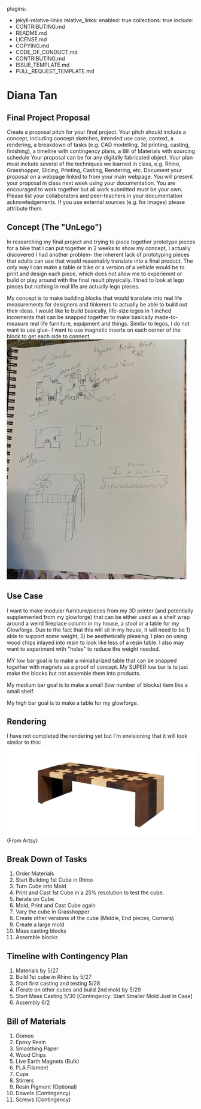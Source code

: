 plugins:
  - jekyll-relative-links
relative_links:
  enabled: true
  collections: true
include:
  - CONTRIBUTING.md
  - README.md
  - LICENSE.md
  - COPYING.md
  - CODE_OF_CONDUCT.md
  - CONTRIBUTING.md
  - ISSUE_TEMPLATE.md
  - PULL_REQUEST_TEMPLATE.md
  
# Diana Tan

## Final Project Proposal
Create a proposal pitch for your final project. Your pitch should include a concept, including concept sketches, intended use case, context, a rendering, a breakdown of tasks (e.g. CAD modelling, 3d printing, casting, finishing), a timeline with contingency plans, a Bill of Materials with sourcing schedule
Your proposal can be for any digitally fabricated object. Your plan must include several of the techniques we learned in class, e.g. Rhino, Grasshopper, Slicing, Printing, Casting, Rendering, etc.
Document your proposal on a webpage linked to from your main webpage. You will present your proposal in class next week using your documentation. 
You are encouraged to work together but all work submitted must be your own. Please list your collaborators and peer-teachers in your documentation acknowledgements. If you use external sources (e.g. for images) please attribute them.

## Concept (The "UnLego")
In researching my final project and trying to piece together prototype pieces for a bike that I can put together in 2 weeks to show my concept, I actually discovered I had another problem- the inherent lack of prototyping pieces that adults can use that would reasonably translate into a final product. The only way I can make a table or bike or a version of a vehicle would be to print and design each piece, which does not allow me to experiemnt or build or play around with the final result physically. I tried to look at lego pieces but nothing in real life are actually lego pieces.

My concept is to make building blocks that would translate into real life measurements for designers and tinkerers to actually be able to build out their ideas. I would like to build basically, life-size legos in 1 inched increments that can be snapped together to make basically made-to-measure real life furniture, equipment and things. Similar to legos, I do not want to use glue- I want to use magnetic inserts on each corner of the block to get each side to connect.
<img src="https://github.com/autarky-hash/autarky-hash.github.io/blob/main/IMG_1178.JPG" height=px>

## Use Case
I want to make modular furniture/pieces from my 3D printer (and potentially supplemented from my glowforge) that can be either used as a shelf wrap around a weird fireplace column in my house, a stool or a table for my Glowforge. Due to the fact that this will sit in my house, it will need to be 1) able to support some weight, 2) be aesthetically pleasing. I plan on using wood chips inlayed into resin to look like less of a resin table. I also may want to experiment with "holes" to reduce the weight needed.

MY low bar goal is to make a miniatiarized table that can be snapped together with magnets as a proof of concept. My SUPER low bar is to just make the blocks but not assemble them into products.

My medium bar goal is to make a small (low number of blocks) item like a small shelf.

My high bar goal is to make a table for my glowforge.

## Rendering
I have not completed the rendering yet but I'm envisioning that it will look similar to this:
<img src="https://github.com/autarky-hash/autarky-hash.github.io/blob/main/puzzletable.png" height=px> (From Artsy)

## Break Down of Tasks
1. Order Materials
2. Start Building 1st Cube in Rhino
3. Turn Cube into Mold
4. Print and Cast 1st Cube in a 25% resolution to test the cube.
5. Iterate on Cube
6. Mold, Print and Cast Cube again
7. Vary the cube in Grasshopper
8. Create other versions of the cube (Middle, End pieces, Corners)
9. Create a large mold
10. Mass casting blocks
11. Assemble blocks

## Timeline with Contingency Plan
1. Materials by 5/27
2. Build 1st cube in Rhino by 5/27
3. Start first casting and testing 5/28
4. ITerate on other cubes and build 2nd mold by 5/29
5. Start Mass Casting 5/30 [Contingency: Start Smaller Mold Just in Case]
6. Assembly 6/2 

## Bill of Materials
1. Oomoo
2. Epoxy Resin
3. Smoothing Paper
4. Wood Chips
5. Live Earth Magnets (Bulk)
6. PLA Filament
7. Cups
8. Stirrers
9. Resin Pigment (Optional)
10. Dowels (Contingency)
11. Screws (Contingency)

